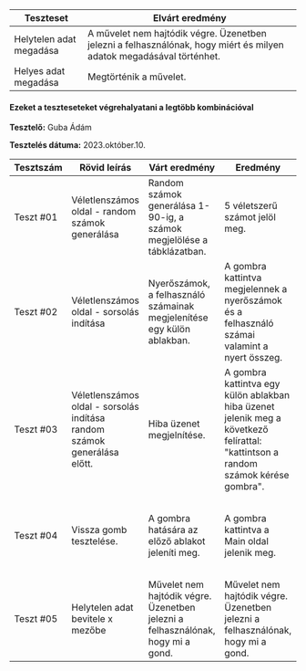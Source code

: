  | Teszteset               | Elvárt eredmény                                                                                                     | 
 |-------------------------|---------------------------------------------------------------------------------------------------------------------| 
 | Helytelen adat megadása | A művelet nem hajtódik végre. Üzenetben jelezni a felhasználónak, hogy miért és milyen adatok megadásával történhet.|
 | Helyes adat megadása    | Megtörténik a művelet.                                                                                              | 

#### Ezeket a teszteseteket végrehalyatani a legtöbb kombinációval

**Tesztelő:** Guba Ádám

**Tesztelés dátuma:** 2023.október.10.

| Tesztszám | Rövid leírás                     | Várt eredmény                                                                   | Eredmény                                                                       | Megjegyzés                |
|-----------|----------------------------------|---------------------------------------------------------------------------------|--------------------------------------------------------------------------------|---------------------------|
| Teszt #01 | Véletlenszámos oldal - random számok generálása | Random számok generálása 1-90-ig, a számok megjelölése a tábklázatban. | 5 véletszerű számot jelöl meg. | Nem találtam problémát.   |
| Teszt #02 | Véletlenszámos oldal -  sorsolás indítása | Nyerőszámok, a felhasználó számainak megjelenítése egy külön ablakban. | A gombra kattintva megjelennek a nyerőszámok és a felhasználó számai valamint a nyert összeg.| A program jól megjeleníti az adatokat egy külön ablakban. Nem találtam hibát.   |
| Teszt #03 | Véletlenszámos oldal -  sorsolás indítása random számok generálása előtt. | Hiba üzenet megjelnítése. | A gombra kattintva egy külön ablakban hiba üzenet jelenik meg a következő felírattal: "kattintson a random számok kérése gombra".| Nem találtam hibát.   |
| Teszt #04 | Vissza gomb tesztelése. | A gombra hatására az előző ablakot jeleníti meg. | A gombra kattintva a Main oldal jelenik meg. | A gomb megfelelően működik a Véletszámos és Sajátszámos oldalon is.   |
| Teszt #05 | Helytelen adat bevitele x mezőbe | Művelet nem hajtódik végre. Üzenetben jelezni a felhasználónak, hogy mi a gond. | Művelet nem hajtódik végre. Üzenetben jelezni a felhasználónak, hogy mi a gond.| Nem találtam problémát.   |

